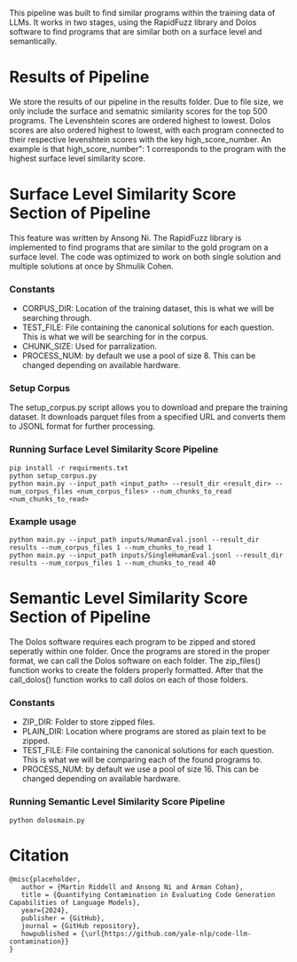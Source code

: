 This pipeline was built to find similar programs within the training data of LLMs. It works in two stages, using the RapidFuzz library and Dolos software to find programs that are similar both on a surface level and semantically.

# Results of Pipeline

We store the results of our pipeline in the results folder. Due to file size, we only include the surface and sematnic similarity scores for the top 500 programs.
The Levenshtein scores are ordered highest to lowest. Dolos scores are also ordered highest to lowest, with each program connected to their respective levenshtein scores with the key high_score_number. An example is that high_score_number": 1 corresponds to the program with the highest surface level similarity score.

# Surface Level Similarity Score Section of Pipeline

This feature was written by Ansong Ni. The RapidFuzz library is implemented to find programs that are similar to the gold program on a surface level.
The code was optimized to work on both single solution and multiple solutions at once by Shmulik Cohen.

### Constants

- CORPUS_DIR: Location of the training dataset, this is what we will be searching through.
- TEST_FILE: File containing the canonical solutions for each question. This is what we will be searching for in the corpus.
- CHUNK_SIZE: Used for parralization.
- PROCESS_NUM: by default we use a pool of size 8. This can be changed depending on available hardware.

### Setup Corpus

The setup_corpus.py script allows you to download and prepare the training dataset.
It downloads parquet files from a specified URL and converts them to JSONL format for further processing.

### Running Surface Level Similarity Score Pipeline

```
pip install -r requirments.txt
python setup_corpus.py
python main.py --input_path <input_path> --result_dir <result_dir> --num_corpus_files <num_corpus_files> --num_chunks_to_read <num_chunks_to_read>
```

### Example usage

```
python main.py --input_path inputs/HumanEval.jsonl --result_dir results --num_corpus_files 1 --num_chunks_to_read 1
python main.py --input_path inputs/SingleHumanEval.jsonl --result_dir results --num_corpus_files 1 --num_chunks_to_read 40
```

# Semantic Level Similarity Score Section of Pipeline

The Dolos software requires each program to be zipped and stored seperatly within one folder. Once the programs are stored in the proper format, we can call the Dolos software on each folder. The zip_files() function works to create the folders properly formatted. After that the call_dolos() function works to call dolos on each of those folders.

### Constants

- ZIP_DIR: Folder to store zipped files.
- PLAIN_DIR: Location where programs are stored as plain text to be zipped.
- TEST_FILE: File containing the canonical solutions for each question. This is what we will be comparing each of the found programs to.
- PROCESS_NUM: by default we use a pool of size 16. This can be changed depending on available hardware.

### Running Semantic Level Similarity Score Pipeline

```
python dolosmain.py
```

# Citation

```
@misc{placeholder,
   author = {Martin Riddell and Ansong Ni and Arman Cohan},
   title = {Quantifying Contamination in Evaluating Code Generation Capabilities of Language Models},
   year={2024},
   publisher = {GitHub},
   journal = {GitHub repository},
   howpublished = {\url{https://github.com/yale-nlp/code-llm-contamination}}
}
```
